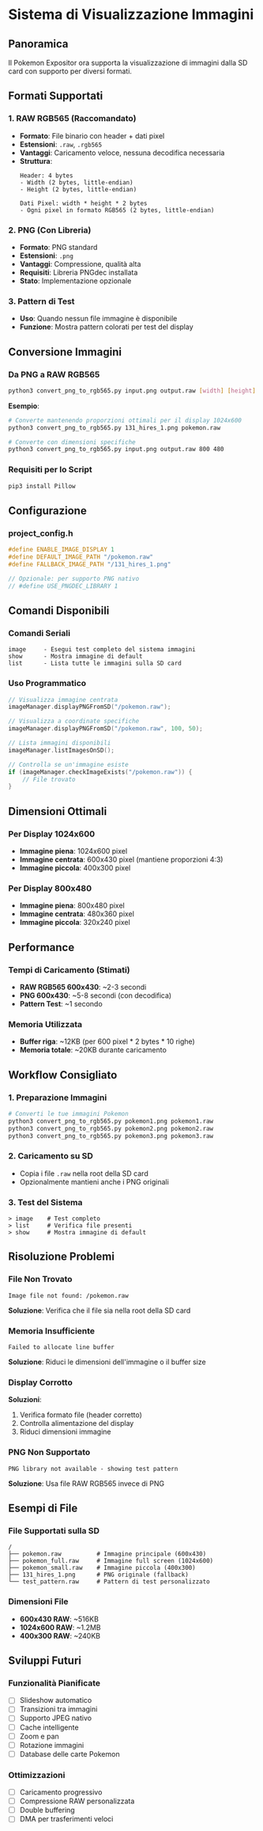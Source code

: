 # Sistema di Visualizzazione Immagini

## Panoramica
Il Pokemon Expositor ora supporta la visualizzazione di immagini dalla SD card con supporto per diversi formati.

## Formati Supportati

### 1. RAW RGB565 (Raccomandato)
- **Formato**: File binario con header + dati pixel
- **Estensioni**: `.raw`, `.rgb565`
- **Vantaggi**: Caricamento veloce, nessuna decodifica necessaria
- **Struttura**:
  ```
  Header: 4 bytes
  - Width (2 bytes, little-endian)
  - Height (2 bytes, little-endian)
  
  Dati Pixel: width * height * 2 bytes
  - Ogni pixel in formato RGB565 (2 bytes, little-endian)
  ```

### 2. PNG (Con Libreria)
- **Formato**: PNG standard
- **Estensioni**: `.png`
- **Vantaggi**: Compressione, qualità alta
- **Requisiti**: Libreria PNGdec installata
- **Stato**: Implementazione opzionale

### 3. Pattern di Test
- **Uso**: Quando nessun file immagine è disponibile
- **Funzione**: Mostra pattern colorati per test del display

## Conversione Immagini

### Da PNG a RAW RGB565
```bash
python3 convert_png_to_rgb565.py input.png output.raw [width] [height]
```

**Esempio**:
```bash
# Converte mantenendo proporzioni ottimali per il display 1024x600
python3 convert_png_to_rgb565.py 131_hires_1.png pokemon.raw

# Converte con dimensioni specifiche
python3 convert_png_to_rgb565.py input.png output.raw 800 480
```

### Requisiti per lo Script
```bash
pip3 install Pillow
```

## Configurazione

### project_config.h
```cpp
#define ENABLE_IMAGE_DISPLAY 1
#define DEFAULT_IMAGE_PATH "/pokemon.raw"
#define FALLBACK_IMAGE_PATH "/131_hires_1.png"

// Opzionale: per supporto PNG nativo
// #define USE_PNGDEC_LIBRARY 1
```

## Comandi Disponibili

### Comandi Seriali
```
image     - Esegui test completo del sistema immagini
show      - Mostra immagine di default
list      - Lista tutte le immagini sulla SD card
```

### Uso Programmatico
```cpp
// Visualizza immagine centrata
imageManager.displayPNGFromSD("/pokemon.raw");

// Visualizza a coordinate specifiche
imageManager.displayPNGFromSD("/pokemon.raw", 100, 50);

// Lista immagini disponibili
imageManager.listImagesOnSD();

// Controlla se un'immagine esiste
if (imageManager.checkImageExists("/pokemon.raw")) {
    // File trovato
}
```

## Dimensioni Ottimali

### Per Display 1024x600
- **Immagine piena**: 1024x600 pixel
- **Immagine centrata**: 600x430 pixel (mantiene proporzioni 4:3)
- **Immagine piccola**: 400x300 pixel

### Per Display 800x480
- **Immagine piena**: 800x480 pixel
- **Immagine centrata**: 480x360 pixel
- **Immagine piccola**: 320x240 pixel

## Performance

### Tempi di Caricamento (Stimati)
- **RAW RGB565 600x430**: ~2-3 secondi
- **PNG 600x430**: ~5-8 secondi (con decodifica)
- **Pattern Test**: ~1 secondo

### Memoria Utilizzata
- **Buffer riga**: ~12KB (per 600 pixel * 2 bytes * 10 righe)
- **Memoria totale**: ~20KB durante caricamento

## Workflow Consigliato

### 1. Preparazione Immagini
```bash
# Converti le tue immagini Pokemon
python3 convert_png_to_rgb565.py pokemon1.png pokemon1.raw
python3 convert_png_to_rgb565.py pokemon2.png pokemon2.raw
python3 convert_png_to_rgb565.py pokemon3.png pokemon3.raw
```

### 2. Caricamento su SD
- Copia i file `.raw` nella root della SD card
- Opzionalmente mantieni anche i PNG originali

### 3. Test del Sistema
```
> image    # Test completo
> list     # Verifica file presenti
> show     # Mostra immagine di default
```

## Risoluzione Problemi

### File Non Trovato
```
Image file not found: /pokemon.raw
```
**Soluzione**: Verifica che il file sia nella root della SD card

### Memoria Insufficiente
```
Failed to allocate line buffer
```
**Soluzione**: Riduci le dimensioni dell'immagine o il buffer size

### Display Corrotto
**Soluzioni**:
1. Verifica formato file (header corretto)
2. Controlla alimentazione del display
3. Riduci dimensioni immagine

### PNG Non Supportato
```
PNG library not available - showing test pattern
```
**Soluzione**: Usa file RAW RGB565 invece di PNG

## Esempi di File

### File Supportati sulla SD
```
/
├── pokemon.raw          # Immagine principale (600x430)
├── pokemon_full.raw     # Immagine full screen (1024x600)
├── pokemon_small.raw    # Immagine piccola (400x300)
├── 131_hires_1.png      # PNG originale (fallback)
└── test_pattern.raw     # Pattern di test personalizzato
```

### Dimensioni File
- **600x430 RAW**: ~516KB
- **1024x600 RAW**: ~1.2MB
- **400x300 RAW**: ~240KB

## Sviluppi Futuri

### Funzionalità Pianificate
- [ ] Slideshow automatico
- [ ] Transizioni tra immagini
- [ ] Supporto JPEG nativo
- [ ] Cache intelligente
- [ ] Zoom e pan
- [ ] Rotazione immagini
- [ ] Database delle carte Pokemon

### Ottimizzazioni
- [ ] Caricamento progressivo
- [ ] Compressione RAW personalizzata
- [ ] Double buffering
- [ ] DMA per trasferimenti veloci
